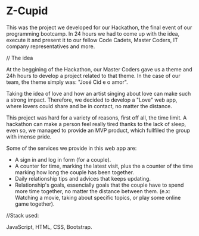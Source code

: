# Z-Cupid

This was the project we developed for our Hackathon, the final event of our programming bootcamp.
In 24 hours we had to come up with the idea, execute it and present it to our fellow Code Cadets, Master Coders, IT company representatives and more.

// The idea

  At the beggining of the Hackathon, our Master Coders gave us a theme and 24h hours to develop a project related to that theme. In the case of our team, the theme simply was: "José Cid e o amor".
  
  Taking the idea of love and how an artist singing about love can make such a strong impact. Therefore, we decided to develop a "Love" web app, where lovers could share and be in contact, no matter the distance.  
  
  This project was hard for a variety of reasons, first off all, the time limit. A hackathon can make a person feel really tired thanks to the lack of sleep, even so, we managed to provide an MVP product, which fullfiled the group with imense pride.
  
  Some of the services we provide in this web app are:
  
  - A sign in and log in form (for a couple).
  - A counter for time, marking the latest visit, plus the a counter of the time marking how long the couple has been together.
  - Daily relationship tips and advices that keeps updating.
  - Relationship's goals, essencially goals that the couple have to spend more time together, no matter the distance between them. (e.x: Watching a movie, taking about specific topics, or play some online game together).
  
  //Stack used:
  
  JavaScript, HTML, CSS, Bootstrap.
